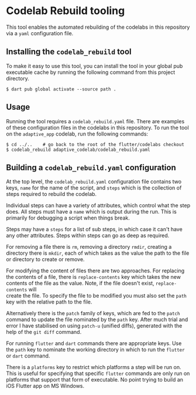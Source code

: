 # Codelab Rebuild tooling

This tool enables the automated rebuilding of the codelabs in this
repository via a `yaml` configuration file.

## Installing the `codelab_rebuild` tool

To make it easy to use this tool, you can install the tool in your
global pub executable cache by running the following command from this
project directory.

```console
$ dart pub global activate --source path .
```

## Usage

Running the tool requires a `codelab_rebuild.yaml` file. There are examples
of these configuration files in the codelabs in this repository. To run the
tool on the `adaptive_app` codelab, run the following commands:

```console
$ cd ../..    # go back to the root of the flutter/codelabs checkout
$ codelab_rebuild adaptive_codelab/codelab_rebuild.yaml
```

## Building a `codelab_rebuild.yaml` configuration

At the top level, the `codelab_rebuild.yaml` configuration file contains
two keys, `name` for the name of the script, and `steps` which is the collection
of steps required to rebuild the codelab.

Individual steps can have a variety of attributes, which control what the step 
does. All steps must have a `name` which is output during the run. This is 
primarily for debugging a script when things break.

Steps may have a `steps` for a list of sub steps, in which case it can't have 
any other attributes. Steps within steps can go as deep as required.

For removing a file there is `rm`, removing a directory `rmdir`, creating a 
directory there is `mkdir`, each of which takes as the value the path to the
file or directory to create or remove.

For modifying the content of files there are two approaches. For replacing the 
contents of a file, there is `replace-contents` key which takes the new contents of 
the file as the value. Note, if the file doesn't exist, `replace-contents` will \
create the file. To specify the file to be modified you must also set the 
`path` key with the relative path to the file.

Alternatively there is the `patch` family of keys, which are fed to the `patch` 
command to update the file nominated by the `path` key. After much trial and 
error I have stabilised on using `patch-u` (unified diffs), generated with the
help of the `git diff` command.

For running `flutter` and `dart` commands there are appropriate keys. Use the
`path` key to nominate the working directory in which to run the `flutter` or
`dart` command.

There is a `platforms` key to restrict which platforms a step will be run on. 
This is useful for specifying that specific `flutter` commands are only run
on platforms that support that form of executable. No point trying to build 
an iOS Flutter app on MS Windows.